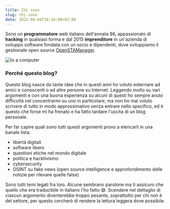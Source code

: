 ```yaml
---
title: Chi sono
slug: chi-sono
date: 2022-06-04T16:34:00+02:00
---
```


Sono un **programmatore** web italiano dell'annata 86, appassionato di **hacking** in qualsiasi forma e dal 2015 **imprenditore** in un'azienda di sviluppo software fondata con un socio e dipendenti, dove sviluppiamo il gestionale open source [OpenSTAManager](https://openstamanager.com).

![Io a computer](/images/work-g21747db40_1280.jpg)


### Perché questo blog?
Questo blog nasce da tante idee che in questi anni ho voluto esternare ad amici e conoscenti o ad altre persone su Internet. Leggendo molto su vari argomenti e con una buona esperienza su alcuni di questi ho sempre avuto difficoltà nel concentrarmi su uno in particolare, ma non ho mai voluto scrivere di tutto in modo approssimativo senza entrare nello specifico, ed è questo che forse mi ha frenato e ha fatto tardare l'uscita di un blog personale.

Per far capire quali sono tutti questi argomenti provo a elencarli in una banale lista:
- libertà digitali
- software libero
- questioni etiche nel mondo digitale
- politica e hacktivismo
- cybersecurity
- OSINT su fake news (open source intelligence e approfondimento delle notizie per rilevare quelle false)

Sono tutti temi legati fra loro. Alcune sembrano parolone ma ti assicuro che quello che era traducibile in italiano l'ho fatto 😅. Scendere nel dettaglio di ciascun argomento diventerebbe troppo pesante, soprattutto per chi non è del settore, per questo cercherò di rendere la lettura leggera dove possibile.